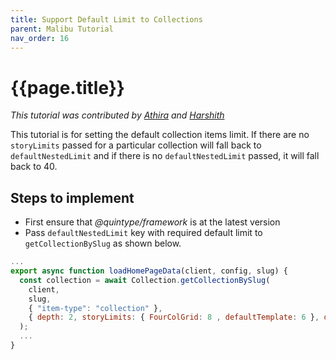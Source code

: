```yaml
---
title: Support Default Limit to Collections
parent: Malibu Tutorial
nav_order: 16
---
```


# {{page.title}}

*This tutorial was contributed by [Athira](https://twitter.com/AthiraMRaju) and [Harshith](ttps://www.linkedin.com/in/harshith-raj-092ba4176)*

This tutorial is for setting the default collection items limit. If there are no `storyLimits` passed for a particular collection will fall back to `defaultNestedLimit` and if there is no `defaultNestedLimit` passed, it will fall back to 40.


## Steps to implement

* First ensure that *@quintype/framework* is at the latest version
* Pass `defaultNestedLimit` key with required default limit to `getCollectionBySlug` as shown below.

```javascript
...
export async function loadHomePageData(client, config, slug) {
  const collection = await Collection.getCollectionBySlug(
    client,
    slug,
    { "item-type": "collection" },
    { depth: 2, storyLimits: { FourColGrid: 8 , defaultTemplate: 6 }, defaultNestedLimit: 4  }
  );
  ...
}
```

